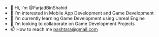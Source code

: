 - 👋 Hi, I’m @FarjadBinShahid
- 👀 I’m interested in Mobile App Development and Game Development
- 🌱 I’m currently learning Game Development using Unreal Engine
- 💞️ I’m looking to collaborate on Game Development Projects
- 📫 How to reach me pashtara@gmail.com

<!---
FarjadBinShahid/FarjadBinShahid is a ✨ special ✨ repository because its `README.md` (this file) appears on your GitHub profile.
You can click the Preview link to take a look at your changes.
--->
